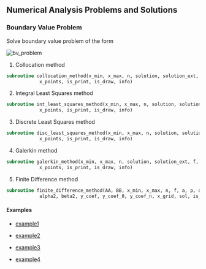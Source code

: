 ## Numerical Analysis Problems and Solutions

### Boundary Value Problem
Solve boundary value problem of the form

![bv_problem](https://user-images.githubusercontent.com/62307154/101570883-59663b00-39e8-11eb-89ed-0c20c04ebde0.png)
1. Collocation method
```fortran
subroutine collocation_method(x_min, x_max, n, solution, solution_ext, f, a, p, q, basic, &
            x_points, is_print, is_draw, info)
```
2. Integral Least Squares method
```fortran
subroutine int_least_squares_method(x_min, x_max, n, solution, solution_ext, f, a, p, q, basic, &
            x_points, is_print, is_draw, info)
```
3. Discrete Least Squares method 
```fortran
subroutine disc_least_squares_method(x_min, x_max, n, solution, solution_ext, f, a, p, q, basic, &
            x_points, is_print, is_draw, info)
```
4. Galerkin method
```fortran
subroutine galerkin_method(x_min, x_max, n, solution, solution_ext, f, a, p, q, basic, &
            x_points, is_print, is_draw, info)
```
5. Finite Difference method
```fortran
subroutine finite_difference_method(AA, BB, x_min, x_max, n, f, a, p, q, alpha1, beta1, &
            alpha2, beta2, y_coef, y_coef_0, y_coef_n, x_grid, sol, is_print, is_draw, info)
```
#### Examples
- [example1](https://github.com/Papelbon/numerical-anal/blob/main/Boundary%20Value%20Problem/task1.f90)

- [example2](https://github.com/Papelbon/numerical-anal/blob/main/Boundary%20Value%20Problem/task2.f90)

- [example3](https://github.com/Papelbon/numerical-anal/blob/main/Boundary%20Value%20Problem/task3.f90)

- [example4](https://github.com/Papelbon/numerical-anal/blob/main/Boundary%20Value%20Problem/task4.f90)

